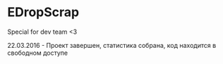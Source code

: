 # EDropScrap
Special for dev team &lt;3


22.03.2016 - Проект завершен, статистика собрана, код находится в свободном доступе
